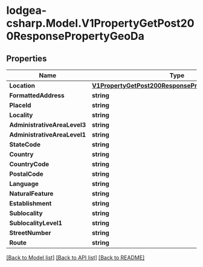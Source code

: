 
# lodgea-csharp.Model.V1PropertyGetPost200ResponsePropertyGeoDa

## Properties

Name | Type | Description | Notes
------------ | ------------- | ------------- | -------------
**Location** | [**V1PropertyGetPost200ResponsePropertyGeoDeLocation**](V1PropertyGetPost200ResponsePropertyGeoDeLocation.md) |  | [optional] 
**FormattedAddress** | **string** |  | [optional] 
**PlaceId** | **string** |  | [optional] 
**Locality** | **string** |  | [optional] 
**AdministrativeAreaLevel3** | **string** |  | [optional] 
**AdministrativeAreaLevel1** | **string** |  | [optional] 
**StateCode** | **string** |  | [optional] 
**Country** | **string** |  | [optional] 
**CountryCode** | **string** |  | [optional] 
**PostalCode** | **string** |  | [optional] 
**Language** | **string** |  | [optional] 
**NaturalFeature** | **string** |  | [optional] 
**Establishment** | **string** |  | [optional] 
**Sublocality** | **string** |  | [optional] 
**SublocalityLevel1** | **string** |  | [optional] 
**StreetNumber** | **string** |  | [optional] 
**Route** | **string** |  | [optional] 

[[Back to Model list]](../README.md#documentation-for-models)
[[Back to API list]](../README.md#documentation-for-api-endpoints)
[[Back to README]](../README.md)

